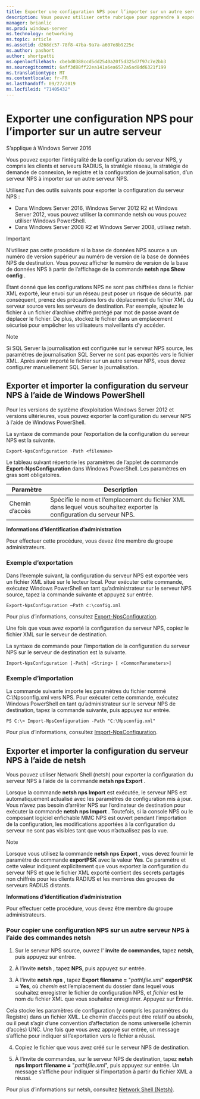 ```yaml
---
title: Exporter une configuration NPS pour l’importer sur un autre serveur
description: Vous pouvez utiliser cette rubrique pour apprendre à exporter une configuration de serveur de stratégie réseau dans Windows Server 2016.
manager: brianlic
ms.prod: windows-server
ms.technology: networking
ms.topic: article
ms.assetid: d268dc57-78f8-47ba-9a7a-a607e8b9225c
ms.author: pashort
author: shortpatti
ms.openlocfilehash: cbebd0388ccd5dd2540a20f5d325d7f97c7e2bb3
ms.sourcegitcommit: 6aff3d88ff22ea141a6ea6572a5ad8dd6321f199
ms.translationtype: MT
ms.contentlocale: fr-FR
ms.lasthandoff: 09/27/2019
ms.locfileid: "71405432"
---
```

# <a name="export-an-nps-configuration-for-import-on-another-server"></a>Exporter une configuration NPS pour l’importer sur un autre serveur

S’applique à Windows Server 2016

Vous pouvez exporter l’intégralité de la configuration du serveur NPS, y compris les clients et serveurs RADIUS, la stratégie réseau, la stratégie de demande de connexion, le registre et la configuration de journalisation, d’un serveur NPS à importer sur un autre serveur NPS. 

Utilisez l’un des outils suivants pour exporter la configuration du serveur NPS :

- Dans Windows Server 2016, Windows Server 2012 R2 et Windows Server 2012, vous pouvez utiliser la commande netsh ou vous pouvez utiliser Windows PowerShell.
- Dans Windows Server 2008 R2 et Windows Server 2008, utilisez netsh.

> [!IMPORTANT]
> N’utilisez pas cette procédure si la base de données NPS source a un numéro de version supérieur au numéro de version de la base de données NPS de destination. Vous pouvez afficher le numéro de version de la base de données NPS à partir de l’affichage de la commande **netsh nps Show config** .

Étant donné que les configurations NPS ne sont pas chiffrées dans le fichier XML exporté, leur envoi sur un réseau peut poser un risque de sécurité. par conséquent, prenez des précautions lors du déplacement du fichier XML du serveur source vers les serveurs de destination. Par exemple, ajoutez le fichier à un fichier d’archive chiffré protégé par mot de passe avant de déplacer le fichier. De plus, stockez le fichier dans un emplacement sécurisé pour empêcher les utilisateurs malveillants d’y accéder.

> [!NOTE]
> Si SQL Server la journalisation est configurée sur le serveur NPS source, les paramètres de journalisation SQL Server ne sont pas exportés vers le fichier XML. Après avoir importé le fichier sur un autre serveur NPS, vous devez configurer manuellement SQL Server la journalisation.

## <a name="export-and-import-the-nps-configuration-by-using-windows-powershell"></a>Exporter et importer la configuration du serveur NPS à l’aide de Windows PowerShell

Pour les versions de système d’exploitation Windows Server 2012 et versions ultérieures, vous pouvez exporter la configuration du serveur NPS à l’aide de Windows PowerShell.

La syntaxe de commande pour l’exportation de la configuration du serveur NPS est la suivante. 

    Export-NpsConfiguration -Path <filename>

Le tableau suivant répertorie les paramètres de l’applet de commande **Export-NpsConfiguration** dans Windows PowerShell. Les paramètres en gras sont obligatoires.

|Paramètre|Description|
|---------|-----------|
|Chemin d’accès|Spécifie le nom et l’emplacement du fichier XML dans lequel vous souhaitez exporter la configuration du serveur NPS.|

**Informations d’identification d’administration**

Pour effectuer cette procédure, vous devez être membre du groupe administrateurs.

### <a name="export-example"></a>Exemple d’exportation 

Dans l’exemple suivant, la configuration du serveur NPS est exportée vers un fichier XML situé sur le lecteur local. Pour exécuter cette commande, exécutez Windows PowerShell en tant qu’administrateur sur le serveur NPS source, tapez la commande suivante et appuyez sur entrée.

`Export-NpsConfiguration –Path c:\config.xml` 

Pour plus d’informations, consultez [Export-NpsConfiguration](https://technet.microsoft.com/library/jj872749.aspx).

Une fois que vous avez exporté la configuration du serveur NPS, copiez le fichier XML sur le serveur de destination.

La syntaxe de commande pour l’importation de la configuration du serveur NPS sur le serveur de destination est la suivante.

    Import-NpsConfiguration [-Path] <String> [ <CommonParameters>]

### <a name="import-example"></a>Exemple d’importation

La commande suivante importe les paramètres du fichier nommé C:\Npsconfig.xml vers NPS. Pour exécuter cette commande, exécutez Windows PowerShell en tant qu’administrateur sur le serveur NPS de destination, tapez la commande suivante, puis appuyez sur entrée.

    PS C:\> Import-NpsConfiguration -Path "C:\Npsconfig.xml"

Pour plus d’informations, consultez [Import-NpsConfiguration](https://technet.microsoft.com/library/jj872750.aspx).

## <a name="export-and-import-the-nps-configuration-by-using-netsh"></a>Exporter et importer la configuration du serveur NPS à l’aide de netsh

Vous pouvez utiliser Network Shell \(netsh\) pour exporter la configuration du serveur NPS à l’aide de la commande **netsh nps Export** .

Lorsque la commande **netsh nps Import** est exécutée, le serveur NPS est automatiquement actualisé avec les paramètres de configuration mis à jour. Vous n’avez pas besoin d’arrêter NPS sur l’ordinateur de destination pour exécuter la commande **netsh nps Import** . Toutefois, si la console NPS ou le composant logiciel enfichable MMC NPS est ouvert pendant l’importation de la configuration, les modifications apportées à la configuration du serveur ne sont pas visibles tant que vous n’actualisez pas la vue. 

> [!NOTE]
> Lorsque vous utilisez la commande **netsh nps Export** , vous devez fournir le paramètre de commande **exportPSK** avec la valeur **Yes**. Ce paramètre et cette valeur indiquent explicitement que vous exportez la configuration du serveur NPS et que le fichier XML exporté contient des secrets partagés non chiffrés pour les clients RADIUS et les membres des groupes de serveurs RADIUS distants.

**Informations d’identification d’administration**

Pour effectuer cette procédure, vous devez être membre du groupe administrateurs.

### <a name="to-copy-an-nps-configuration-to-another-nps-using-netsh-commands"></a>Pour copier une configuration NPS sur un autre serveur NPS à l’aide des commandes netsh

1. Sur le serveur NPS source, ouvrez l' **invite de commandes**, tapez **netsh**, puis appuyez sur entrée.

2. À l’invite **netsh** , tapez **NPS**, puis appuyez sur entrée. 

3. À l’invite **netsh nps** , tapez **Export filename =** "*path\file.xml*" **exportPSK = Yes**, où *chemin* est l’emplacement du dossier dans lequel vous souhaitez enregistrer le fichier de configuration NPS, et *fichier* est le nom du fichier XML que vous souhaitez enregistrer. Appuyez sur Entrée. 

Cela stocke les paramètres de configuration \(y compris les paramètres du Registre\) dans un fichier XML. Le chemin d’accès peut être relatif ou absolu, ou il peut s’agir d’une convention d’affectation de noms universelle \(chemin d’accès\) UNC. Une fois que vous avez appuyé sur entrée, un message s’affiche pour indiquer si l’exportation vers le fichier a réussi.

4. Copiez le fichier que vous avez créé sur le serveur NPS de destination.

5. À l’invite de commandes, sur le serveur NPS de destination, tapez **netsh nps Import filename =** "*path\file.xml*", puis appuyez sur entrée. Un message s’affiche pour indiquer si l’importation à partir du fichier XML a réussi.

Pour plus d’informations sur netsh, consultez [Network Shell (Netsh)](../netsh/netsh.md).

